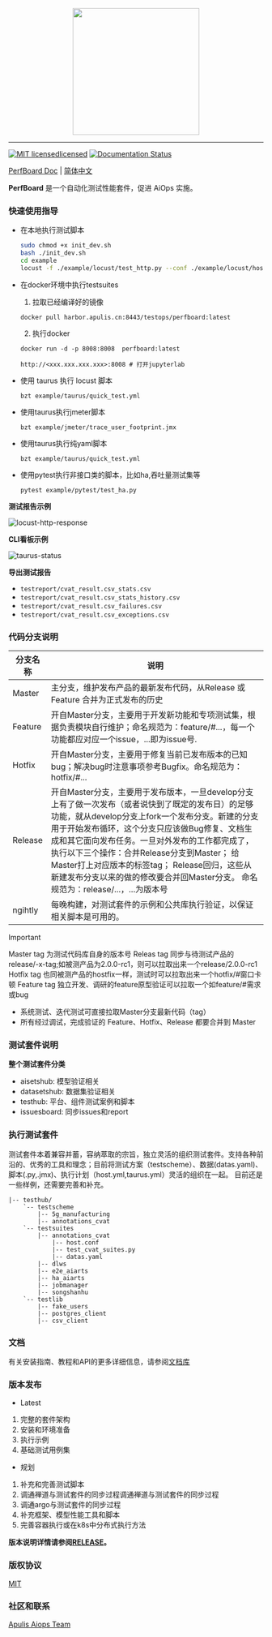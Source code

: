 
<p align="center">
<img src="docs/img/perfboard_logo.png" width="250"/>
</p>

-----------

[![MIT licensedlicensed](https://img.shields.io/badge/license-MIT-brightgreen.svg)](LICENSE)
[![Documentation Status](https://readthedocs.org/projects/nni/badge/?version=latest)](https://nni.readthedocs.io/en/latest/?badge=latest)

[PerfBoard Doc](README_en_US.md) | [简体中文](README.md)

**PerfBoard** 是一个自动化测试性能套件，促进 AiOps 实施。


### 快速使用指导


* 在本地执行测试脚本

    ```bash
    sudo chmod +x init_dev.sh
    bash ./init_dev.sh
    cd example
    locust -f ./example/locust/test_http.py --conf ./example/locust/host.conf
    ```

* 在docker环境中执行testsuites

    1. 拉取已经编译好的镜像
    
    `docker pull harbor.apulis.cn:8443/testops/perfboard:latest`

    2. 执行docker
    
    `docker run -d -p 8008:8008  perfboard:latest`

    `http://<xxx.xxx.xxx.xxx>:8008 # 打开jupyterlab`

* 使用 taurus 执行 locust 脚本

    `bzt example/taurus/quick_test.yml`

* 使用taurus执行jmeter脚本

    `bzt example/jmeter/trace_user_footprint.jmx`

* 使用taurus执行纯yaml脚本

    `bzt example/taurus/quick_test.yml`

* 使用pytest执行非接口类的脚本，比如ha,吞吐量测试集等

    `pytest example/pytest/test_ha.py`

**测试报告示例**

![locust-http-response](docs/img/locust_report.png)

**CLI看板示例**

![taurus-status](docs/img/taurus_report.png)

**导出测试报告**

* `testreport/cvat_result.csv_stats.csv`
* `testreport/cvat_result.csv_stats_history.csv`
* `testreport/cvat_result.csv_failures.csv`
* `testreport/cvat_result.csv_exceptions.csv`

### 代码分支说明


| 分支名称     |说明|
| ----------- | -------------------------------------------------------------------- |
| Master      | 主分支，维护发布产品的最新发布代码，从Release 或 Feature 合并为正式发布的历史|
| Feature     | 开自Master分支，主要用于开发新功能和专项测试集，根据负责模块自行维护；命名规范为：feature/#...，每一个功能都应对应一个issue，...即为issue号. |
| Hotfix      |	开自Master分支，主要用于修复当前已发布版本的已知bug；解决bug时注意事项参考Bugfix。命名规范为：hotfix/#... |
| Release	  | 开自Master分支，主要用于发布版本，一旦develop分支上有了做一次发布（或者说快到了既定的发布日）的足够功能，就从develop分支上fork一个发布分支。新建的分支用于开始发布循环，这个分支只应该做Bug修复、文档生成和其它面向发布任务。一旦对外发布的工作都完成了，执行以下三个操作：合并Release分支到Master； 给Master打上对应版本的标签tag； Release回归，这些从新建发布分支以来的做的修改要合并回Master分支。 命名规范为：release/...，...为版本号|
| ngihtly     | 每晚构建，对测试套件的示例和公共库执行验证，以保证相关脚本是可用的。

> [!IMPORTANT]
> Master tag 为测试代码库自身的版本号
> Releas tag 同步与待测试产品的release/-x-tag;如被测产品为2.0.0-rc1，则可以拉取出来一个release/2.0.0-rc1
> Hotfix tag 也同被测产品的hostfix一样，测试时可以拉取出来一个hotfix/#窗口卡顿
> Feature tag 独立开发、调研的feature原型验证可以拉取一个如feature/#需求或bug

* 系统测试、迭代测试可直接拉取Master分支最新代码（tag）
* 所有经过调试，完成验证的 Feature、Hotfix、Release 都要合并到 Master


### 测试套件说明

**整个测试套件分类**

* aisetshub:    模型验证相关
* datasetshub:  数据集验证相关
* testhub:      平台、组件测试案例和脚本
* issuesboard:  同步issues和report

### 执行测试套件

测试套件本着兼容并蓄，容纳萃取的宗旨，独立灵活的组织测试套件。支持各种前沿的、优秀的工具和理念；目前将测试方案（testscheme）、数据(datas.yaml)、脚本(.py,.jmx)、执行计划（host.yml,taurus.yml）灵活的组织在一起。
目前还是一些样例，还需要完善和补充。

``` direction
|-- testhub/
    `-- testscheme
        |-- 5g_manufacturing
        |-- annotations_cvat
    `-- testsuites
        |-- annotations_cvat
            |-- host.conf
            |-- test_cvat_suites.py
            |-- datas.yaml
        |-- dlws
        |-- e2e_aiarts
        |-- ha_aiarts
        |-- jobmanager
        |-- songshanhu
    `-- testlib
        |-- fake_users
        |-- postgres_client
        |-- csv_client
```


### 文档 

有关安装指南、教程和API的更多详细信息，请参阅[文档库](docs/zh_CN)

### 版本发布

* Latest

1. 完整的套件架构
2. 安装和环境准备
3. 执行示例
4. 基础测试用例集

* 规划

1. 补充和完善测试脚本
2. 调通禅道与测试套件的同步过程调通禅道与测试套件的同步过程
3. 调通argo与测试套件的同步过程
4. 补充框架、模型性能工具和脚本 
5. 完善容器执行或在k8s中分布式执行方法

**版本说明详情请参阅[RELEASE](./RELEASE.md)。**

### 版权协议

[MIT](LICENSE)

### 社区和联系

[Apulis Aiops Team](http://www.apulis.cn/index.php?s=/sys/cate/5.html)
